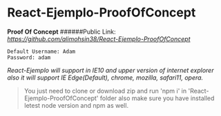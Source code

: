 # React-Ejemplo-ProofOfConcept
__Proof Of Concept__
######Public Link: *https://github.com/alimohsin38/React-Ejemplo-ProofOfConcept*
```
Default Username: Adam
Password: adam
```
*React-Ejemplo will support in IE10 and upper version of internet explorer also it will support IE Edge(Default), chrome, mozilla, safari11, opera.*
>You just need to clone or download zip and run 'npm i' in 'React-Ejemplo-ProofOfConcept' folder also make sure you have installed letest node version and npm as well.
